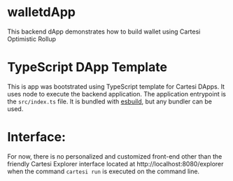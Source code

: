 
# walletdApp
This backend dApp demonstrates how to build wallet using Cartesi Optimistic Rollup


# TypeScript DApp Template

This is app was bootstrated using TypeScript template for Cartesi DApps. It uses node to execute the backend application.
The application entrypoint is the `src/index.ts` file. It is bundled with [esbuild](https://esbuild.github.io), but any bundler can be used.

# Interface:
For now, there is no personalized and customized front-end other than the friendly  Cartesi Explorer interface located at http://localhost:8080/explorer when the command `cartesi run` is executed on the command line.